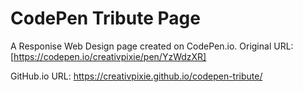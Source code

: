 # CodePen Tribute Page

A Responise Web Design page created on CodePen.io.
Original URL: [https://codepen.io/creativpixie/pen/YzWdzXR]

GitHub.io URL: https://creativpixie.github.io/codepen-tribute/
